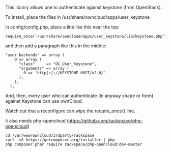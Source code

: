 This library allows one to authenticate against keystone (from OpenStack).

To install, place the files in /usr/share/owncloud/apps/user_keystone

in config/config.php, place a line like this near the top:

    require_once('/usr/share/owncloud/apps/user_keystone/lib/keystone.php');

and then add a paragraph like this in the middle:

    "user_backends" => array (
        0 => array (
          "class"     => "OC_User_Keystone",
          "arguments" => array (
            0 => 'http[s]://KEYSTONE_HOST/v2.0/'
          ),
        ),
      ),

And, then, every user who can authenticate (in anyway shape or form) against
Keystone can use ownCloud.

Watch out that a reconfigure can wipe the require_once() line.

it also needs php-opencloud (https://github.com/rackspace/php-opencloud)

    cd /var/www/owncloud/3rdparty/rackspace
    curl -sS https://getcomposer.org/installer | php
    php composer.phar require rackspace/php-opencloud:dev-master

